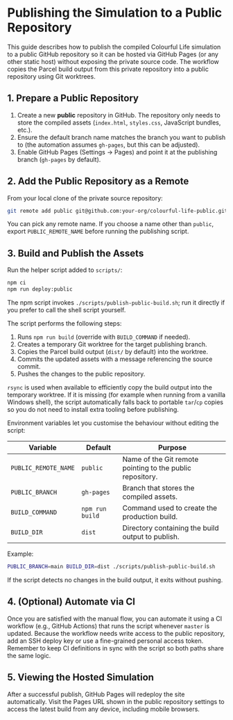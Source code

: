 # Publishing the Simulation to a Public Repository

This guide describes how to publish the compiled Colourful Life simulation to a
public GitHub repository so it can be hosted via GitHub Pages (or any other
static host) without exposing the private source code. The workflow copies the
Parcel build output from this private repository into a public repository using
Git worktrees.

## 1. Prepare a Public Repository

1. Create a new **public** repository in GitHub. The repository only needs to
   store the compiled assets (`index.html`, `styles.css`, JavaScript bundles,
   etc.).
2. Ensure the default branch name matches the branch you want to publish to
   (the automation assumes `gh-pages`, but this can be adjusted).
3. Enable GitHub Pages (Settings → Pages) and point it at the publishing branch
   (`gh-pages` by default).

## 2. Add the Public Repository as a Remote

From your local clone of the private source repository:

```bash
git remote add public git@github.com:your-org/colourful-life-public.git
```

You can pick any remote name. If you choose a name other than `public`, export
`PUBLIC_REMOTE_NAME` before running the publishing script.

## 3. Build and Publish the Assets

Run the helper script added to `scripts/`:

```bash
npm ci
npm run deploy:public
```

The npm script invokes `./scripts/publish-public-build.sh`; run it directly if
you prefer to call the shell script yourself.

The script performs the following steps:

1. Runs `npm run build` (override with `BUILD_COMMAND` if needed).
2. Creates a temporary Git worktree for the target publishing branch.
3. Copies the Parcel build output (`dist/` by default) into the worktree.
4. Commits the updated assets with a message referencing the source commit.
5. Pushes the changes to the public repository.

`rsync` is used when available to efficiently copy the build output into the
temporary worktree. If it is missing (for example when running from a vanilla
Windows shell), the script automatically falls back to portable `tar`/`cp`
copies so you do not need to install extra tooling before publishing.

Environment variables let you customise the behaviour without editing the
script:

| Variable             | Default         | Purpose                                                   |
| -------------------- | --------------- | --------------------------------------------------------- |
| `PUBLIC_REMOTE_NAME` | `public`        | Name of the Git remote pointing to the public repository. |
| `PUBLIC_BRANCH`      | `gh-pages`      | Branch that stores the compiled assets.                   |
| `BUILD_COMMAND`      | `npm run build` | Command used to create the production build.              |
| `BUILD_DIR`          | `dist`          | Directory containing the build output to publish.         |

Example:

```bash
PUBLIC_BRANCH=main BUILD_DIR=dist ./scripts/publish-public-build.sh
```

If the script detects no changes in the build output, it exits without pushing.

## 4. (Optional) Automate via CI

Once you are satisfied with the manual flow, you can automate it using a CI
workflow (e.g., GitHub Actions) that runs the script whenever `master` is
updated. Because the workflow needs write access to the public repository, add
an SSH deploy key or use a fine-grained personal access token. Remember to keep
CI definitions in sync with the script so both paths share the same logic.

## 5. Viewing the Hosted Simulation

After a successful publish, GitHub Pages will redeploy the site automatically.
Visit the Pages URL shown in the public repository settings to access the
latest build from any device, including mobile browsers.
